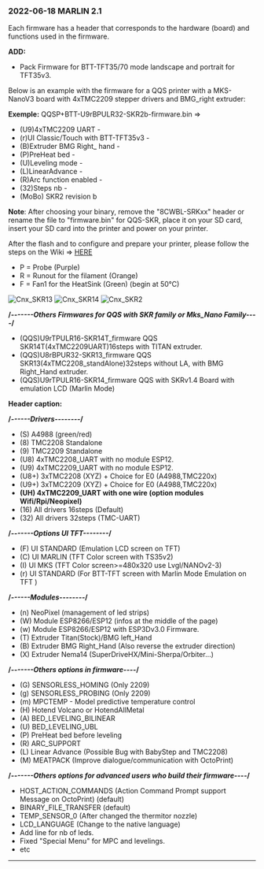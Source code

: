 ### 2022-06-18 MARLIN 2.1

Each firmware has a header that corresponds to the hardware (board) and functions used in the firmware.

**ADD:**
  - Pack Firmware for BTT-TFT35/70 mode landscape and portrait for TFT35v3. 

Below is an example with the firmware for a QQS printer with a MKS-NanoV3 board with 4xTMC2209 stepper drivers and BMG_right extruder:

**Exemple:**
QQSP+BTT-U9rBPULR32-SKR2b-firmware.bin
=> 
  - (U9)4xTMC2209 UART - 
  - (r)UI Classic/Touch with BTT-TFT35v3 - 
  - (B)Extruder BMG Right_ hand - 
  - (P)PreHeat bed - 
  - (U)Leveling mode -
  - (L)LinearAdvance - 
  - (R)Arc function enabled -
  - (32)Steps nb -
  - (MoBo) SKR2 revision b

  **Note**: After choosing your binary, remove the "8CWBL-SRKxx" header or rename the file to "firmware.bin" for QQS-SKR,
  place it on your SD card, insert your SD card into the printer and power on your printer.
  
  After the flash and to configure and prepare your printer, please follow the steps on the Wiki => [HERE](https://github.com/Foxies-CSTL/Marlin_2.1.x/wiki/2.SETTINGS-THE-PRINTER)
  
  - P = Probe (Purple)
  - R = Runout for the filament (Orange)
  - F = Fan1 for the HeatSink (Green) (begin at 50°C)

  ![Cnx_SKR13](https://github.com/Foxies-CSTL/Marlin_2.1.x/wiki/images/SKR13_EndStop.png)
  ![Cnx_SKR14](https://github.com/Foxies-CSTL/Marlin_2.1.x/wiki/images/SKR14_EndStop.png)
  ![Cnx_SKR2](https://github.com/Foxies-CSTL/Marlin_2.1.x/wiki/images/SKR2_EndStop.png)

  **/*-------Others Firmwares for QQS with SKR family or Mks_Nano Family----*/**
  - (QQS)U9rTPULR16-SKR14T_firmware   QQS SKR14T(4xTMC2209UART)16steps with TITAN extruder. 
  - (QQS)U8rBPUR32-SKR13_firmware  QQS SKR13(4xTMC2208_standAlone)32steps without LA, with BMG Right_Hand extruder.
  - (QQS)U9rTPULR16-SKR14_firmware QQS with SKRv1.4 Board with emulation LCD (Marlin Mode)
  
  **Header caption:**

  **/*------Drivers--------*/**
  - (S) A4988 (green/red)
  - (8) TMC2208 Standalone
  - (9) TMC2209 Standalone
  - (U8) 4xTMC2208_UART with no module ESP12.
  - (U9) 4xTMC2209_UART with no module ESP12.
  - (U8+) 3xTMC2208 (XYZ) + Choice for E0 (A4988,TMC220x) 
  - (U9+) 3xTMC2209 (XYZ) + Choice for E0 (A4988,TMC220x)
  - **(UH) 4xTMC2209_UART with one wire (option modules Wifi/Rpi/Neopixel)**
  - (16) All drivers 16steps (Default)  
  - (32) All drivers 32steps (TMC-UART)

  **/*-------Options UI TFT--------*/**
  - (F) UI STANDARD (Emulation LCD screen on TFT)
  - (C) UI MARLIN (TFT Color screen with TS35v2)
  - (I) UI MKS (TFT Color screen>=480x320 use Lvgl/NANOv2-3)
  - (r) UI STANDARD (For BTT-TFT screen with Marlin Mode Emulation on TFT )

  **/*------Modules--------*/**
  - (n) NeoPixel (management of led strips)
  - (W) Module ESP8266/ESP12 (infos at the middle of the page)
  - (w) Module ESP8266/ESP12 with ESP3Dv3.0 Firmware.
  - (T) Extruder Titan(Stock)/BMG left_Hand
  - (B) Extruder BMG Right_Hand (Also reverse the extruder direction)
  - (X) Extruder Nema14 (SuperDriveHX/Mini-Sherpa/Orbiter...)
  
  **/*-------Others options in firmware----*/**
  - (G) SENSORLESS_HOMING (Only 2209)
  - (g) SENSORLESS_PROBING (Only 2209)
  - (m) MPCTEMP - Model predictive temperature control
  - (H) Hotend Volcano or HotendAllMetal  
  - (A) BED_LEVELING_BILINEAR
  - (U) BED_LEVELING_UBL
  - (P) PreHeat bed before leveling
  - (R) ARC_SUPPORT
  - (L) Linear Advance (Possible Bug with BabyStep and TMC2208)
  - (M) MEATPACK (Improve dialogue/communication with OctoPrint)

  **/*-------Others options for advanced users who build their firmware----*/**
  - HOST_ACTION_COMMANDS (Action Command Prompt support Message on OctoPrint) (default)
  - BINARY_FILE_TRANSFER (default)
  - TEMP_SENSOR_0 (After changed the thermitor nozzle)
  - LCD_LANGUAGE (Change to the native language)
  - Add line for nb of leds.
  - Fixed "Special Menu" for MPC and levelings.
  - etc 
 
***
